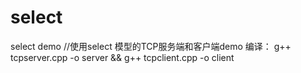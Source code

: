 # select
select demo
//使用select 模型的TCP服务端和客户端demo
编译：
g++ tcpserver.cpp -o server && g++ tcpclient.cpp -o client